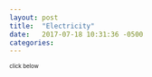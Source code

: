 ```yaml
---
layout: post
title:  "Electricity"
date:   2017-07-18 10:31:36 -0500
categories: 
---
```


<sub><sub>click below</sub></sub>



<html>
  <body >
    <script type="text/javascript" src="/assets/electricity.js"></script>
    <div id="container"></div>
  </body>
</html>
